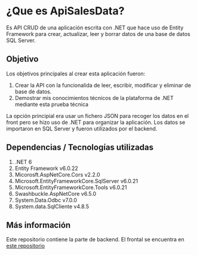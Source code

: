 # ¿Que es ApiSalesData?
Es API CRUD de una aplicación escrita con .NET que hace uso de Entity Framework para crear, actualizar, leer y borrar datos de una base de datos SQL Server. 


## Objetivo
Los objetivos principales al crear esta aplicación fueron:
1. Crear la API con la funcionalida de leer, escribir, modificar y eliminar de base de datos.
2. Demostrar mis conocimientos técnicos de la plataforma de .NET mediante esta prueba técnica


La opción principial era usar un fichero JSON para recoger los datos en el front pero se hizo uso de .NET para organizar la aplicación.
Los datos se importaron en SQL Server y fueron utilizados por el backend.

## Dependencias / Tecnologías utilizadas
1. .NET 6
2. Entity Framework v6.0.22
3. Micorosft.AspNetCore.Cors v2.2.0
4. Microsoft.EntityFrameworkCore.SqlServer v6.0.21
5. Microsoft.EntityFrameworkCore.Tools v6.0.21
6. Swashbuckle.AspNetCore v6.5.0
7. System.Data.Odbc v7.0.0
8. System.data.SqlCliente v4.8.5

## Más información
Este repositorio contiene la parte de backend.
El frontal se encuentra en [este repositorio](https://github.com/MarioCSan/ReactSalesData)
